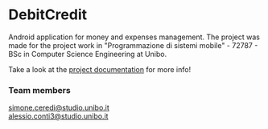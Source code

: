 # DebitCredit #

Android application for money and expenses management.
The project was made for the project work in "Programmazione di sistemi mobile" - 72787 - BSc in Computer Science Engineering at Unibo.

Take a look at the [project documentation](doc/Debit%26Credit.pdf) for more info!

### Team members ###
simone.ceredi@studio.unibo.it <br>
alessio.conti3@studio.unibo.it 
